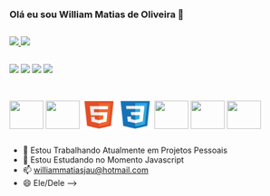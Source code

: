 ### Olá eu sou William Matias de Oliveira 👋
##

<div>
    <a href="https://github.com/WilliamMatiasDeOliveira">
    <img height="180em" src="https://github-readme-stats.vercel.app/api?username=WilliamMatiasDeOliveira&show_icons=true&theme=dracula&include_all_commits=true$count_private=true"/>
    <img height="180em" src="https://github-readme-stats.vercel.app/api/top-langs/?username=WilliamMatiasDeOliveira&layout=compact&langs_count=16&theme=dracula"/>
</div>

##
      
<div> 
  <a href = "mailto:williamsheilami@gmail.com"><img src="https://img.shields.io/badge/-Gmail-%23333?style=for-the-badge&logo=gmail&logoColor=white" target="_blank"></a>
  <a href="www.linkedin.com/in/william-matias-2402b01b1" target="_blank"><img src="https://img.shields.io/badge/-LinkedIn-%230077B5?style=for-the-badge&logo=linkedin&logoColor=white" target="_blank"></a> 
  <a href="https://www.youtube.com/@williammatias5349" target="_blank"><img src="https://img.shields.io/badge/YouTube-FF0000?style=for-the-badge&logo=youtube&logoColor=white" target="_blank"></a>
  <a href="https://www.instagram.com/williammatiasoliveirajau/" target="_blank"><img src="https://img.shields.io/badge/-Instagram-%23E4405F?style=for-the-badge&logo=instagram&logoColor=white" target="_blank"></a>  
</div>

##

<div style="display: inline_block"><br>
  <img align="center" height="50" width="60" src="https://cdn.jsdelivr.net/gh/devicons/devicon@latest/icons/php/php-original.svg">
  <img align="center" height="50" width="60" src="https://cdn.jsdelivr.net/gh/devicons/devicon@latest/icons/laravel/laravel-original.svg">
  <img align="center" height="50" width="60" src="https://raw.githubusercontent.com/devicons/devicon/master/icons/html5/html5-original.svg">
  <img align="center" height="50" width="60" src="https://raw.githubusercontent.com/devicons/devicon/master/icons/css3/css3-original.svg">
  <img align="center" height="50" width="60" src="https://cdn.jsdelivr.net/gh/devicons/devicon@latest/icons/mysql/mysql-original.svg">
  <img align="center" height="50" width="60" src="https://cdn.jsdelivr.net/gh/devicons/devicon@latest/icons/javascript/javascript-original.svg">
  <img align="center" height="50" width="60" src="https://cdn.jsdelivr.net/gh/devicons/devicon@latest/icons/unifiedmodelinglanguage/unifiedmodelinglanguage-original.svg">
</div>

##

- 🔭 Estou Trabalhando Atualmente em Projetos Pessoais
- 🌱  Estou Estudando no Momento Javascript
- 📫 williammatiasjau@hotmail.com
- 😄 Ele/Dele
-->
